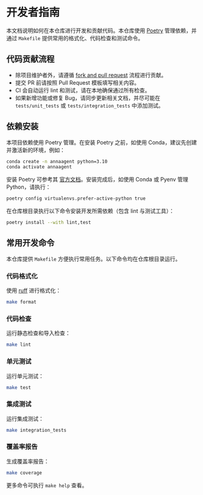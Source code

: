 # 开发者指南

本文档说明如何在本仓库进行开发和贡献代码。本仓库使用 [Poetry](https://python-poetry.org/) 管理依赖，并通过 `Makefile` 提供常用的格式化、代码检查和测试命令。

## 代码贡献流程

- 除项目维护者外，请遵循 [fork and pull request](https://docs.github.com/en/get-started/exploring-projects-on-github/contributing-to-a-project) 流程进行贡献。
- 提交 PR 前请按照 Pull Request 模板填写相关内容。
- CI 会自动运行 lint 和测试，请在本地确保通过所有检查。
- 如果新增功能或修复 Bug，请同步更新相关文档，并尽可能在 `tests/unit_tests` 或 `tests/integration_tests` 中添加测试。

## 依赖安装

本项目依赖使用 Poetry 管理。在安装 Poetry 之前，如使用 Conda，建议先创建并激活新的环境，例如：

```bash
conda create -n annaagent python=3.10
conda activate annaagent
```

安装 Poetry 可参考其 [官方文档](https://python-poetry.org/docs/#installing-with-pipx)。安装完成后，如使用 Conda 或 Pyenv 管理 Python，请执行：

```bash
poetry config virtualenvs.prefer-active-python true
```

在仓库根目录执行以下命令安装开发所需依赖（包含 lint 与测试工具）：

```bash
poetry install --with lint,test
```

## 常用开发命令

本仓库提供 `Makefile` 方便执行常用任务。以下命令均在仓库根目录运行。

### 代码格式化

使用 [ruff](https://docs.astral.sh/ruff/) 进行格式化：

```bash
make format
```

### 代码检查

运行静态检查和导入检查：

```bash
make lint
```

### 单元测试

运行单元测试：

```bash
make test
```

### 集成测试

运行集成测试：

```bash
make integration_tests
```

### 覆盖率报告

生成覆盖率报告：

```bash
make coverage
```

更多命令可执行 `make help` 查看。
